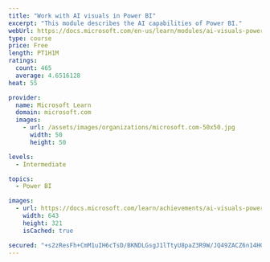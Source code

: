 ```yaml
---
title: "Work with AI visuals in Power BI"
excerpt: "This module describes the AI capabilities of Power BI."
webUrl: https://docs.microsoft.com/en-us/learn/modules/ai-visuals-power-bi/
type: course
price: Free
length: PT1H1M
ratings:
  count: 465
  average: 4.6516128
heat: 55

provider:
  name: Microsoft Learn
  domain: microsoft.com
  images:
    - url: /assets/images/organizations/microsoft.com-50x50.jpg
      width: 50
      height: 50

levels:
  - Intermediate

topics:
  - Power BI

images:
  - url: https://docs.microsoft.com/learn/achievements/ai-visuals-power-bi-social.png
    width: 643
    height: 321
    isCached: true

secured: "+s2zResFh+CmM1uIH6cTsD/BKNDLGsgJ1lTtyU8paZ3R9W/JQ49ZACZ6n14HGfJ/efPp1GfUa0CGAImcIzztZEdSO+nDeQto7qg1XU1ZPEIoHCfPq3Ax6mSjZ6Czs4Aea9wNxKQdd3Q+3Sp8zk2y8wjcK+ZeFRQwuLvghTZeqTL5U70LPEalLE88Cf95lpuaAL61nPlReW9rPExILP89golnRoYfoMhrW0yvfik9B3C5h13jcSMtKSkWiV3nnA8aXzn3828gj5eG++/gHG+nJ//LrJh9slRa9qTuzp3X/CL/MYI3wMjPfsWYkt7CplHfv/kk9k7RR2xXsu3wH6kkJRwTcFlsfRswstrs3BDR7XIgh33Zo+dsDf8bFxoE5uHyCeFh8ftWxtZomu/d7CG+OQBLPAJGY6a1+WHTUspwLqU=;b5p/p4EA3N+f9eYzc/t8HA=="
---
```


